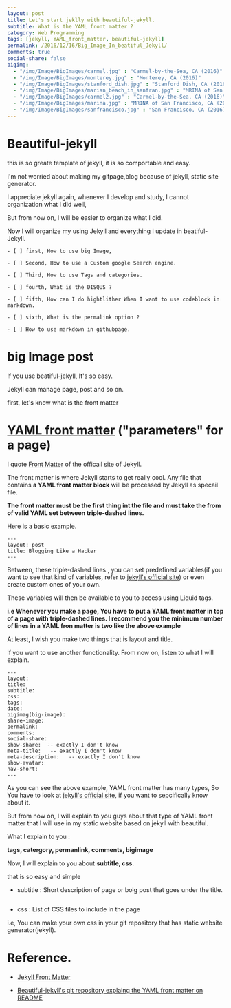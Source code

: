 ```yaml
---
layout: post
title: Let's start jeklly with beautiful-jekyll.
subtitle: What is the YAML front matter ?
category: Web Programming
tags: [jekyll, YAML_front_matter, beautiful-jekyll]
permalink: /2016/12/16/Big_Image_In_beatiful_Jekyll/
comments: true
social-share: false
bigimg: 
  - "/img/Image/BigImages/carmel.jpg" : "Carmel-by-the-Sea, CA (2016)"
  - "/img/Image/BigImages/monterey.jpg" : "Monterey, CA (2016)"
  - "/img/Image/BigImages/stanford_dish.jpg" : "Stanford Dish, CA (2016)"
  - "/img/Image/BigImages/marian_beach_in_sanfran.jpg" : "MRINA of San Francisco, CA (2016)"
  - "/img/Image/BigImages/carmel2.jpg" : "Carmel-by-the-Sea, CA (2016)"
  - "/img/Image/BigImages/marina.jpg" : "MRINA of San Francisco, CA (2016)"
  - "/img/Image/BigImages/sanfrancisco.jpg" : "San Francisco, CA (2016)"
---
```


# Beautiful-jekyll

  this is so greate template of jekyll, it is so comportable and easy.
  
  I'm not worried about making my gitpage,blog because of jekyll, static site generator. 
  
  I appreciate jekyll again, whenever I develop and study, I cannot organization what I did well, 
  
  But from now on, I will be easier to organize what I did. 
  
  Now I will organize my using Jekyll and everything I update in beatiful-Jekyll.
  
    - [ ] first, How to use big Image, 
    
    - [ ] Second, How to use a Custom google Search engine. 
    
    - [ ] Third, How to use Tags and categories. 
    
    - [ ] fourth, What is the DISQUS ?
    
    - [ ] fifth, How can I do hightlither When I want to use codeblock in markdown. 
    
    - [ ] sixth, What is the permalink option ?
    
    - [ ] How to use markdown in githubpage.
    

# big Image post 

  If you use beatiful-jekyll, It's so easy. 
  
  Jekyll can manage page, post and so on. 
  
  first, let's know what is the front matter
  
# [YAML front matter](http://jekyllrb.com/docs/frontmatter/)  ("parameters" for a page)
 
  I quote [Front Matter](http://jekyllrb.com/docs/frontmatter/) of the officail site of Jekyll.
  
  The front matter is where Jekyll starts to get really cool. Any file that contains **a YAML front matter block** will be processed by Jekyll as specail file. 
  
  **The front matter must be the first thing int the file and must take the from of valid YAML set between triple-dashed lines.**
  
  Here is a basic example. 
  
```
---
layout: post
title: Blogging Like a Hacker
---
```
  Between, these triple-dashed lines., you can set predefined variables(if you want to see that kind of variables, refer to [jekyll's official site](https://jekyllrb.com/docs/frontmatter/)) or even create custom ones of your own.
  
  These variables will then be available to you to access using Liquid tags.
  
  **i.e Whenever you make a page, You have to put a YAML front matter in top of a page with triple-dashed lines. I recommend you the minimum number of lines in a YAML fron matter is two like the above example**
  
  At least, I wish you make two things that is layout and title. 
  
  if you want to use another functionality. From now on, listen to what I will explain. 
  
```
---
layout: 
title: 
subtitle: 
css:
tags:
date:
bigimag(big-image):
share-image:
permalink:
comments:
social-share:
show-share:  -- exactly I don't know
meta-title:   -- exactly I don't know
meta-description:   -- exactly I don't know
show-avatar: 
nav-short:  
---
```
  As you can see the above example, YAML front matter has many types, So You have to look at [jekyll's official site](http://jekyllrb.com/docs/frontmatter/), if you want to sepcifically know about it. 
 
  But from now on, I will explain to you guys about that type of YAML front matter that I will use in my static website based on jekyll with beautiful.
  
  What I explain to you :
  
  **tags, catergory, permanlink, comments, bigimage**
  
  Now, I will explain to you about **subtitle, css**. 
  
  that is so easy and simple 
  
  - subtitle : Short description of page or bolg post that goes under the title. 
  
  ![]()
  
  - css : List of CSS files to include in the page 
  
   i.e, You can make your own css in your git repository that has static website generator(jekyll).
 
  
# Reference. 

  - [Jekyll Front Matter](http://jekyllrb.com/docs/frontmatter/)
  
  - [Beautiful-jekyll's git repository explaing the YAML front matter on README](https://github.com/daattali/beautiful-jekyll/blob/master/README.md#yaml-front-matter-parameters)
  
  
  
  
